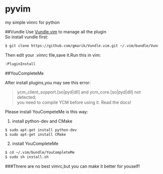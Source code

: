 pyvim
=====

my simple vimrc for python  

##Vundle
Use [Vundle.vim](https://github.com/gmarik/Vundle.vim) to manage all the plugin  
So install vundle first:  
  
```bash  
$ git clone https://github.com/gmarik/Vundle.vim.git ~/.vim/bundle/Vundle.vim  
```  

Then edit your .vimrc file,save it.Run this in vim:  
  
```bash    
:PluginInstall   
```  

##YouCompleteMe  
  
After install plugins,you may see this error:  
  
> ycm_client_support.[so|pyd|dll] and ycm_core.[so|pyd|dll] not detected;  
> you need to compile YCM before using it. Read the docs!  

Please install YouCompeteMe is this way:  
  
1. install python-dev and CMake   
  
```bash  
$ sudo apt-get install python-dev  
$ sudo apt-get install CMake  
```

2. install YouCompleteMe  
  
```bash  
$ cd ~/.vim/bundle/YouCompleteMe  
$ sudo sh install.sh  
```  

###Threre are no best vimrc,but you can make it better for youself!

